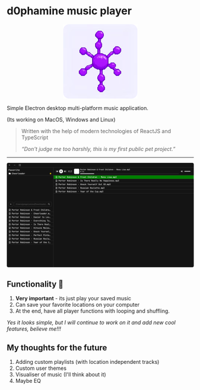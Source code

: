# d0phamine music player

<div style="text-align: center;" markdown="1"><img src="src/assets/dopamine.png" alt=""></img></div>

Simple Electron desktop multi-platform music application.

(Its working on MacOS, Windows and Linux)

> Written with the help of modern technologies of ReactJS and TypeScript
> 
> 
> *“Don't judge me too harshly, this is my first public pet project.”*
> 

---

![design.png](src/assets/design.png)

## Functionality 🥹

1. **Very important** - its just play your saved music
2. Can save your favorite locations on your computer
3. At the end, have all player functions with looping and shuffling.

*Yes it looks simple, but I will continue to work on it and add new cool features, believe me!!!*

## My thoughts for the future

1. Adding custom playlists (with location independent tracks)
2. Custom user themes
3. Visualiser of music (I'll think about it)
4. Maybe EQ


